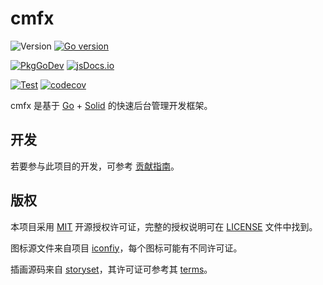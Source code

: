 # cmfx

![Version](https://img.shields.io/github/v/tag/issue9/cmfx?label=version)
[![Go version](https://img.shields.io/github/go-mod/go-version/issue9/cmfx)](https://pkg.go.dev/github.com/issue9/cmfx)

[![PkgGoDev](https://pkg.go.dev/badge/github.com/issue9/cmfx)](https://pkg.go.dev/github.com/issue9/cmfx)
[![jsDocs.io](https://img.shields.io/badge/jsDocs.io-reference-blue)](https://www.jsdocs.io/package/@cmfx/admin)

[![Test](https://github.com/issue9/cmfx/actions/workflows/test.yml/badge.svg)](https://github.com/issue9/cmfx/actions/workflows/test.yml)
[![codecov](https://codecov.io/gh/issue9/cmfx/graph/badge.svg?token=D5y3FOJk8A)](https://codecov.io/gh/issue9/cmfx)

cmfx 是基于 [Go](https://go.dev) + [Solid](https://www.solidjs.com) 的快速后台管理开发框架。

## 开发

若要参与此项目的开发，可参考 [贡献指南](https://github.com/issue9/cmfx/blob/master/CONTRIBUTING.md)。

## 版权

本项目采用 [MIT](https://opensource.org/licenses/MIT) 开源授权许可证，完整的授权说明可在 [LICENSE](https://github.com/issue9/cmfx/blob/master/LICENSE) 文件中找到。

图标源文件来自项目 [iconfiy](https://github.com/iconify/icon-sets)，每个图标可能有不同许可证。

插画源码来自 [storyset](https://storyset.com/amico)，其许可证可参考其 [terms](https://storyset.com/terms)。
